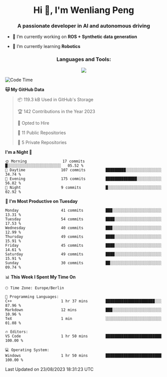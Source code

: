 <h1 align="center">Hi 👋, I'm Wenliang Peng</h1>
<h3 align="center">A passionate developer in AI and autonomous driving</h3>

- 🔭 I’m currently working on **ROS + Synthetic data generation**

- 🌱 I’m currently learning **Robotics**

<!-- <h3 align="left">Connect with me:</h3> -->
<!-- <p align="left">
</p> -->

<h3 align="center">Languages and Tools:</h3>
<p align="center">
  <a href="https://skillicons.dev">
    <img src="https://skillicons.dev/icons?i=cpp,ros,docker,azure,git,linux,py,pytorch,cmake,githubactions,powershell,md&perline=6" />
  </a>
</p>


<!-- <p><img align="center" src="https://github-readme-stats.vercel.app/api/top-langs?username=bpwl0121&show_icons=true&locale=en&layout=compact" alt="bpwl0121" /></p> -->

<!-- <p><img align="center" src="https://github-readme-streak-stats.herokuapp.com/?user=bpwl0121&" alt="bpwl0121" /></p> -->

<!--START_SECTION:waka-->
![Code Time](http://img.shields.io/badge/Code%20Time-136%20hrs%2024%20mins-blue)

**🐱 My GitHub Data** 

> 📦 119.3 kB Used in GitHub's Storage 
 > 
> 🏆 142 Contributions in the Year 2023
 > 
> 💼 Opted to Hire
 > 
> 📜 11 Public Repositories 
 > 
> 🔑 5 Private Repositories 
 > 
**I'm a Night 🦉** 

```text
🌞 Morning                17 commits          █░░░░░░░░░░░░░░░░░░░░░░░░   05.52 % 
🌆 Daytime                107 commits         █████████░░░░░░░░░░░░░░░░   34.74 % 
🌃 Evening                175 commits         ██████████████░░░░░░░░░░░   56.82 % 
🌙 Night                  9 commits           █░░░░░░░░░░░░░░░░░░░░░░░░   02.92 % 
```
📅 **I'm Most Productive on Tuesday** 

```text
Monday                   41 commits          ███░░░░░░░░░░░░░░░░░░░░░░   13.31 % 
Tuesday                  54 commits          ████░░░░░░░░░░░░░░░░░░░░░   17.53 % 
Wednesday                40 commits          ███░░░░░░░░░░░░░░░░░░░░░░   12.99 % 
Thursday                 49 commits          ████░░░░░░░░░░░░░░░░░░░░░   15.91 % 
Friday                   45 commits          ████░░░░░░░░░░░░░░░░░░░░░   14.61 % 
Saturday                 49 commits          ████░░░░░░░░░░░░░░░░░░░░░   15.91 % 
Sunday                   30 commits          ██░░░░░░░░░░░░░░░░░░░░░░░   09.74 % 
```


📊 **This Week I Spent My Time On** 

```text
🕑︎ Time Zone: Europe/Berlin

💬 Programming Languages: 
C++                      1 hr 37 mins        ██████████████████████░░░   87.96 % 
Markdown                 12 mins             ███░░░░░░░░░░░░░░░░░░░░░░   10.96 % 
TeX                      1 min               ░░░░░░░░░░░░░░░░░░░░░░░░░   01.08 % 

🔥 Editors: 
VS Code                  1 hr 50 mins        █████████████████████████   100.00 % 

💻 Operating System: 
Windows                  1 hr 50 mins        █████████████████████████   100.00 % 
```


 Last Updated on 23/08/2023 18:31:23 UTC
<!--END_SECTION:waka-->

